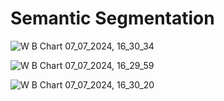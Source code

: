 # Semantic Segmentation


![W B Chart 07_07_2024, 16_30_34](https://github.com/FabioCognata/SemanticSegmentation/assets/93078559/52efd849-c556-4e5f-adb3-3bf4a4f44812)

![W B Chart 07_07_2024, 16_29_59](https://github.com/FabioCognata/SemanticSegmentation/assets/93078559/4eba4616-0a62-4e24-af3a-50a0900de83b)

![W B Chart 07_07_2024, 16_30_20](https://github.com/FabioCognata/SemanticSegmentation/assets/93078559/dacfcfa7-bbc1-45cb-9d04-098bc071b91f)
